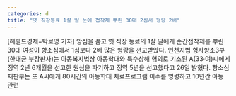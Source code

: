 ```yaml
---
categories: d
title: "옛 직장동료 1살 딸 눈에 접착제 뿌린 30대 2심서 형량 2배"
---
```

[헤럴드경제=박로명 기자] 앙심을 품고 옛 직장 동료의 1살 딸에게 순간접착제를 뿌린 30대 여성이 항소심에서 1심보다 2배 많은 형량을 선고받았다. 인천지법 형사항소3부(한대균 부장판사)는 아동복지법상 아동학대와 특수상해 혐의로 기소된 A(33&middot;여)씨에게 징역 2년 6개월을 선고한 원심을 파기하고 징역 5년을 선고했다고 26일 밝혔다. 항소심 재판부는 또 A씨에게 80시간의 아동학대 치료프로그램 이수를 명령하고 10년간 아동 관련